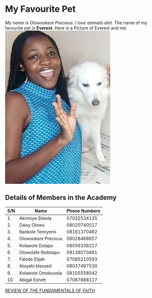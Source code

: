# My Favourite Pet
*My name is Olowookere Precious. I love animals alot*.
The name of my favourite pet is **Everest**.
Here is a Picture of Everest and me.
![this is my first picture](./image%202.JPG 'Everest and me' )



## Details of Members in the Academy
|S/N  |  Name              |   Phone Numbers   |
|-----|--------------------|------------------ |
| 1.  |  Akintoye Sileola  |      07032534135  |   
| 2.  | Daisy Olowu        |     09020740517   |
| 3.  | Bankole Temiyemi   |     08161370462   |
| 4.  | Olowookere Precious|     09028468657   |
| 5.  | Kolawole Dolapo    |     08056338217   |
| 6.  | Olowolafe Ifedolapo|     08138070491   |
| 7.  | Falode Elijah      |     07085210593   |
| 8.  | Atoyebi blessed    |     08037497530   |
| 9.  | Kolawole Omobusola |     08105558542   |
| 10  | Abigal Eshett      |     07087888117   |



[REVIEW OF THE FUNDAMENTALS OF FAITH](https://docs.google.com/document/d/1NLaAR_RfMBsyP8kxlDnnsw_C6rENR0iLp-vPQBRLDV4/edit?usp=sharing)



 
 